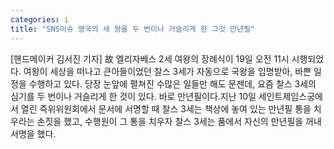 ```yaml
---
categories: i
title: "SNS이슈 영국의 새 왕을 두 번이나 거슬리게 한 그것 만년필"
---
```

[핸드메이커 김서진 기자] 故 엘리자베스 2세 여왕의 장례식이 19일 오전 11시 시행되었다. 여왕이 세상을 떠나고 큰아들이었던 찰스 3세가 자동으로 국왕을 임명받아, 바쁜 일정을 수행하고 있다. 당장 눈앞에 펼쳐진 수많은 일들만 해도 문젠데, 요즘 찰스 3세의 심기를 두 번이나 거슬리게 한 것이 있다. 바로 만년필이다.지난 10일 세인트제임스궁에서 열린 즉위위원회에서 문서에 서명할 때 찰스 3세는 책상에 놓여 있는 만년필 통을 치우라는 손짓을 했고, 수행원이 그 통을 치우자 찰스 3세는 품에서 자신의 만년필을 꺼내 서명을 했다.